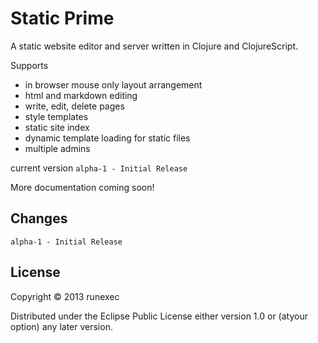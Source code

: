 # Static Prime

A static website editor and server written in Clojure and ClojureScript.

Supports
* in browser mouse only layout arrangement
* html and markdown editing
* write, edit, delete pages
* style templates
* static site index
* dynamic template loading for static files
* multiple admins

current version ```alpha-1 - Initial Release```


More documentation coming soon!

## Changes

```alpha-1 - Initial Release```

## License

Copyright © 2013 runexec

Distributed under the Eclipse Public License either version 1.0 or (atyour option) any later version.
